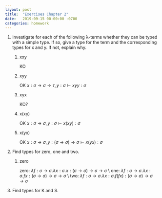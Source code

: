 ```yaml
---
layout: post
title:  "Exercises Chapter 2"
date:   2019-09-15 00:00:00 -0700
categories: homework
---
```


1. Investigate for each of the following λ-terms whether they can be typed with a simple type. If so, give a type for the term and the corresponding types for x and y. If not, explain why.

    1. xxy

        KO

    2. xyy

        OK $x:\sigma \to \sigma \to \tau, y:\sigma \vdash xyy:\sigma$

    3. xyx

        KO?

    4. x(xy)

        OK $x:\sigma \to \sigma, y:\sigma \vdash x(xy):\sigma$

    5. x(yx)

        OK $x:\sigma \to \sigma, y: (\sigma \to \sigma) \to \sigma \vdash x(yx): \sigma$

2. Find types for zero, one and two.

    1. zero

        zero: $\lambda f:\sigma\to\sigma .\lambda x:\sigma . x : (\sigma\to\sigma)\to\sigma\to\sigma$ \\
        one: $\lambda f:\sigma\to\sigma .\lambda x:\sigma . fx : (\sigma\to\sigma)\to\sigma\to\sigma$ \\
        two: $\lambda f:\sigma\to\sigma .\lambda x:\sigma . f(fx) : (\sigma\to\sigma)\to\sigma\to\sigma$

3. Find types for K and S.

